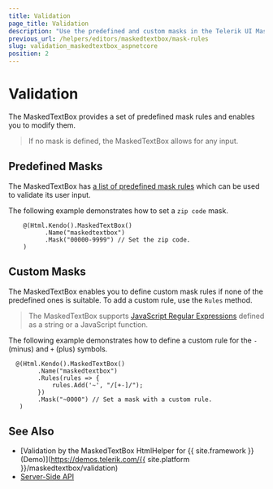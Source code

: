 ```yaml
---
title: Validation
page_title: Validation
description: "Use the predefined and custom masks in the Telerik UI MaskedTextBox for {{ site.framework }}."
previous_url: /helpers/editors/maskedtextbox/mask-rules
slug: validation_maskedtextbox_aspnetcore
position: 2
---
```


# Validation

The MaskedTextBox provides a set of predefined mask rules and enables you to modify them.

> If no mask is defined, the MaskedTextBox allows for any input.

## Predefined Masks

The MaskedTextBox has [a list of predefined mask rules](https://docs.telerik.com/kendo-ui/controls/editors/maskedtextbox/mask-rules) which can be used to validate its user input.

The following example demonstrates how to set a `zip code` mask.

```
    @(Html.Kendo().MaskedTextBox()
          .Name("maskedtextbox")
          .Mask("00000-9999") // Set the zip code.
    )
```

## Custom Masks

The MaskedTextBox enables you to define custom mask rules if none of the predefined ones is suitable. To add a custom rule, use the `Rules` method.

> The MaskedTextBox supports [JavaScript Regular Expressions](https://developer.mozilla.org/en-US/docs/Web/JavaScript/Guide/Regular_Expressions) defined as a string or a JavaScript function.

The following example demonstrates how to define a custom rule for the `-` (minus) and `+` (plus) symbols.

```
  @(Html.Kendo().MaskedTextBox()
        .Name("maskedtextbox")
        .Rules(rules => {
            rules.Add('~', "/[+-]/");
        })
        .Mask("~0000") // Set a mask with a custom rule.
   )
```

## See Also

* [Validation by the MaskedTextBox HtmlHelper for {{ site.framework }} (Demo)](https://demos.telerik.com/{{ site.platform }}/maskedtextbox/validation)
* [Server-Side API](/api/maskedtextbox)
